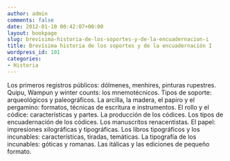 ```yaml
---
author: admin
comments: false
date: 2012-01-10 00:42:07+00:00
layout: bookpage
slug: brevisima-historia-de-los-soportes-y-de-la-encuadernacion-i
title: Brevísima historia de los soportes y de la encuadernación I
wordpress_id: 101
categories:
- Historia
---
```


Los primeros registros públicos: dólmenes, menhires, pinturas rupestres. Quipu, Wampun y winter counts: los mnemotécnicos. Tipos de soporte: arqueológicos y paleográficos. La arcilla, la madera, el papiro y el pergamino: formatos, técnicas de escritura e instrumentos. El rollo y el códice: características y partes. La producción de los códices. Los tipos de encuadernación de los códices. Los manuscritos renacentistas. El papel: impresiones xilográficas y tipográficas. Los libros tipográficos y los incunables: características, tiradas, temáticas. La tipografía de los incunables: góticas y romanas. Las itálicas y las ediciones de pequeño formato.
